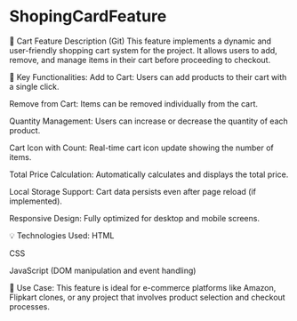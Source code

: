 # ShopingCardFeature
🛒 Cart Feature Description (Git)
This feature implements a dynamic and user-friendly shopping cart system for the project. It allows users to add, remove, and manage items in their cart before proceeding to checkout.

🔧 Key Functionalities:
Add to Cart: Users can add products to their cart with a single click.

Remove from Cart: Items can be removed individually from the cart.

Quantity Management: Users can increase or decrease the quantity of each product.

Cart Icon with Count: Real-time cart icon update showing the number of items.

Total Price Calculation: Automatically calculates and displays the total price.

Local Storage Support: Cart data persists even after page reload (if implemented).

Responsive Design: Fully optimized for desktop and mobile screens.

💡 Technologies Used:
HTML

CSS

JavaScript (DOM manipulation and event handling)

📌 Use Case:
This feature is ideal for e-commerce platforms like Amazon, Flipkart clones, or any project that involves product selection and checkout processes.

